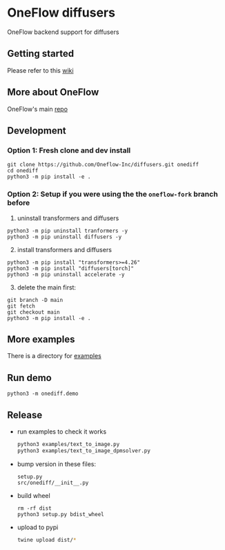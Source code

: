 # OneFlow diffusers

OneFlow backend support for diffusers

## Getting started

Please refer to this [wiki](https://github.com/Oneflow-Inc/diffusers/wiki/How-to-Run-OneFlow-Stable-Diffusion)

## More about OneFlow

OneFlow's main [repo](https://github.com/Oneflow-Inc/oneflow)

## Development

### Option 1: Fresh clone and dev install

```
git clone https://github.com/Oneflow-Inc/diffusers.git onediff
cd onediff
python3 -m pip install -e .
```

### Option 2: Setup if you were using the the `oneflow-fork` branch before

1. uninstall transformers and diffusers

```
python3 -m pip uninstall tranformers -y
python3 -m pip uninstall diffusers -y
```

2. install transformers and diffusers

```
python3 -m pip install "transformers>=4.26"
python3 -m pip install "diffusers[torch]"
python3 -m pip uninstall accelerate -y
```

3. delete the main first:

```
git branch -D main
git fetch
git checkout main
python3 -m pip install -e .
```

## More examples

There is a directory for [examples](/examples/)

## Run demo

```
python3 -m onediff.demo
```

## Release

- run examples to check it works

  ```bash
  python3 examples/text_to_image.py
  python3 examples/text_to_image_dpmsolver.py
  ```

- bump version in these files:

  ```
  setup.py
  src/onediff/__init__.py
  ```

- build wheel

  ```
  rm -rf dist
  python3 setup.py bdist_wheel
  ```

- upload to pypi

  ```bash
  twine upload dist/*
  ```
